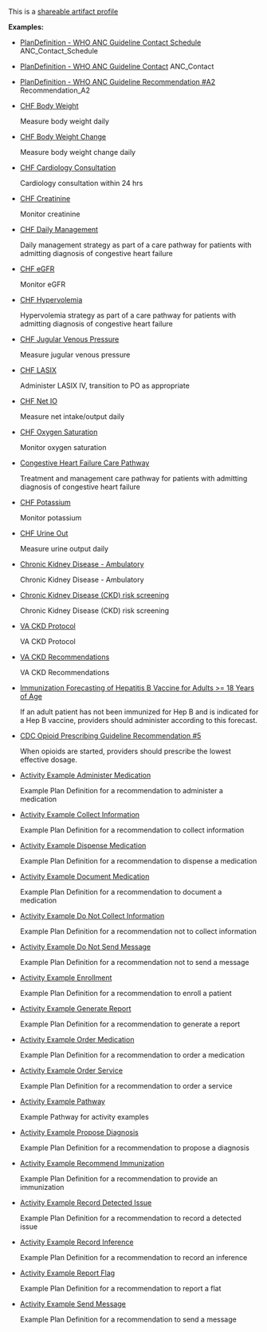 This is a [shareable artifact profile](profiles.html#artifact-profiles)

**Examples:**

*   [PlanDefinition - WHO ANC Guideline Contact Schedule](PlanDefinition-anc-contact-schedule.html) ANC\_Contact\_Schedule
*   [PlanDefinition - WHO ANC Guideline Contact](PlanDefinition-anc-contact.html) ANC\_Contact
*   [PlanDefinition - WHO ANC Guideline Recommendation #A2](PlanDefinition-anc-recommendation-a2.html) Recommendation\_A2
*   [CHF Body Weight](PlanDefinition-chf-bodyweight.html)

    Measure body weight daily

*   [CHF Body Weight Change](PlanDefinition-chf-bodyweight-change.html)

    Measure body weight change daily

*   [CHF Cardiology Consultation](PlanDefinition-chf-cardiology-consultation.html)

    Cardiology consultation within 24 hrs

*   [CHF Creatinine](PlanDefinition-chf-creatinine.html)

    Monitor creatinine

*   [CHF Daily Management](PlanDefinition-chf-daily-management.html)

    Daily management strategy as part of a care pathway for patients with admitting diagnosis of congestive heart failure

*   [CHF eGFR](PlanDefinition-chf-egfr.html)

    Monitor eGFR

*   [CHF Hypervolemia](PlanDefinition-chf-hypervolemia.html)

    Hypervolemia strategy as part of a care pathway for patients with admitting diagnosis of congestive heart failure

*   [CHF Jugular Venous Pressure](PlanDefinition-chf-jvp.html)

    Measure jugular venous pressure

*   [CHF LASIX](PlanDefinition-chf-lasix.html)

    Administer LASIX IV, transition to PO as appropriate

*   [CHF Net IO](PlanDefinition-chf-net-io.html)

    Measure net intake/output daily

*   [CHF Oxygen Saturation](PlanDefinition-chf-o2-sat.html)

    Monitor oxygen saturation

*   [Congestive Heart Failure Care Pathway](PlanDefinition-chf-pathway.html)

    Treatment and management care pathway for patients with admitting diagnosis of congestive heart failure

*   [CHF Potassium](PlanDefinition-chf-potassium.html)

    Monitor potassium

*   [CHF Urine Out](PlanDefinition-chf-urine-out.html)

    Measure urine output daily

*   [Chronic Kidney Disease - Ambulatory](PlanDefinition-cc-cpg-plan-ckd.html)

    Chronic Kidney Disease - Ambulatory

*   [Chronic Kidney Disease (CKD) risk screening](PlanDefinition-ckd-risk-screening.html)

    Chronic Kidney Disease (CKD) risk screening

*   [VA CKD Protocol](PlanDefinition-va-ckd-protocol.html)

    VA CKD Protocol

*   [VA CKD Recommendations](PlanDefinition-va-ckd-recommendations.html)

    VA CKD Recommendations

*   [Immunization Forecasting of Hepatitis B Vaccine for Adults >= 18 Years of Age](PlanDefinition-HepBAdultForecasting.html)

    If an adult patient has not been immunized for Hep B and is indicated for a Hep B vaccine, providers should administer according to this forecast.

*   [CDC Opioid Prescribing Guideline Recommendation #5](PlanDefinition-opioidcds-r4-recommendation-05.html)

    When opioids are started, providers should prescribe the lowest effective dosage.

*   [Activity Example Administer Medication](PlanDefinition-activity-example-administermedication.html)

    Example Plan Definition for a recommendation to administer a medication

*   [Activity Example Collect Information](PlanDefinition-activity-example-collectinformation.html)

    Example Plan Definition for a recommendation to collect information

*   [Activity Example Dispense Medication](PlanDefinition-activity-example-dispensemedication.html)

    Example Plan Definition for a recommendation to dispense a medication

*   [Activity Example Document Medication](PlanDefinition-activity-example-documentmedication.html)

    Example Plan Definition for a recommendation to document a medication

*   [Activity Example Do Not Collect Information](PlanDefinition-activity-example-donotcollectinformation.html)

    Example Plan Definition for a recommendation not to collect information

*   [Activity Example Do Not Send Message](PlanDefinition-activity-example-donotsendmessage.html)

    Example Plan Definition for a recommendation not to send a message

*   [Activity Example Enrollment](PlanDefinition-activity-example-enrollment.html)

    Example Plan Definition for a recommendation to enroll a patient

*   [Activity Example Generate Report](PlanDefinition-activity-example-generatereport.html)

    Example Plan Definition for a recommendation to generate a report

*   [Activity Example Order Medication](PlanDefinition-activity-example-ordermedication.html)

    Example Plan Definition for a recommendation to order a medication

*   [Activity Example Order Service](PlanDefinition-activity-example-orderservice.html)

    Example Plan Definition for a recommendation to order a service

*   [Activity Example Pathway](PlanDefinition-activity-example-pathway.html)

    Example Pathway for activity examples

*   [Activity Example Propose Diagnosis](PlanDefinition-activity-example-proposediagnosis.html)

    Example Plan Definition for a recommendation to propose a diagnosis

*   [Activity Example Recommend Immunization](PlanDefinition-activity-example-recommendimmunization.html)

    Example Plan Definition for a recommendation to provide an immunization

*   [Activity Example Record Detected Issue](PlanDefinition-activity-example-recorddetectedissue.html)

    Example Plan Definition for a recommendation to record a detected issue

*   [Activity Example Record Inference](PlanDefinition-activity-example-recordinference.html)

    Example Plan Definition for a recommendation to record an inference

*   [Activity Example Report Flag](PlanDefinition-activity-example-reportflag.html)

    Example Plan Definition for a recommendation to report a flat

*   [Activity Example Send Message](PlanDefinition-activity-example-sendmessage.html)

    Example Plan Definition for a recommendation to send a message